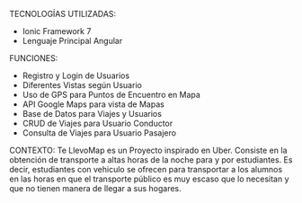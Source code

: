 TECNOLOGÍAS UTILIZADAS:
-  Ionic Framework 7
-  Lenguaje Principal Angular

FUNCIONES:
-  Registro y Login de Usuarios
-  Diferentes Vistas según Usuario
-  Uso de GPS para Puntos de Encuentro en Mapa
-  API Google Maps para vista de Mapas
-  Base de Datos para Viajes y Usuarios
-  CRUD de Viajes para Usuario Conductor
-  Consulta de Viajes para Usuario Pasajero

CONTEXTO:
Te LlevoMap es un Proyecto inspirado en Uber. Consiste en la obtención de transporte a altas horas de la noche para y por estudiantes.
Es decir, estudiantes con vehiculo se ofrecen para transportar a los alumnos en las horas en que el transporte público es muy escaso
que lo necesitan y que no tienen manera de llegar a sus hogares.
